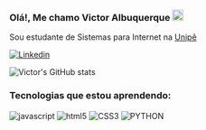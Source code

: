 
<h3>Olá!, Me chamo Victor Albuquerque <img src="https://raw.githubusercontent.com/kaueMarques/kaueMarques/master/hi.gif" height="20px" style="color:white;"/> </h3> 

Sou estudante de Sistemas para Internet na [Unipê](https://www.unipe.edu.br/)

[![Linkedin](https://img.shields.io/badge/LinkedIn-0077B5?style=for-the-badge&logo=linkedin&logoColor=white)](https://www.linkedin.com/in/albqvictor/)


![Victor's GitHub stats](https://github-readme-stats.vercel.app/api?username=albqvictor1508&show_icons=true&theme=radical)

### Tecnologias que estou aprendendo:

<div style="display">
<img align="center" alt="javascript" src="https://img.shields.io/badge/JavaScript-F7DF1E?style=for-the-badge&logo=javascript&logoColor=black"/>

<img align="center" alt="html5" src="https://img.shields.io/badge/HTML5-E34F26?style=for-the-badge&logo=html5&logoColor=white"/>

<img align="center" alt="CSS3" src="https://img.shields.io/badge/CSS3-1572B6?style=for-the-badge&logo=css3&logoColor=white"/>

<img align="center" alt="PYTHON" src="https://img.shields.io/badge/Python-3776AB?style=for-the-badge&logo=python&logoColor=white"/>
</div>




